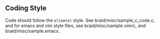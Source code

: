 ## Coding Style
<!--
 - Copyright (c) 2013,  Lawrence Livermore National Security, LLC.
 - Produced at the Lawrence Livermore National Laboratory.
 - This file is part of XBraid.  See file COPYRIGHT for details.
 -
 - XBraid is free software; you can redistribute it and/or modify it under the
 - terms of the GNU Lesser General Public License (as published by the Free
 - Software Foundation) version 2.1 dated February 1999.
 -->

Code should follow the `ellemtel` style.  See
braid/misc/sample_c_code.c, and for emacs and vim style files, see
braid/misc/sample.vimrc, and braid/misc/sample.emacs.

